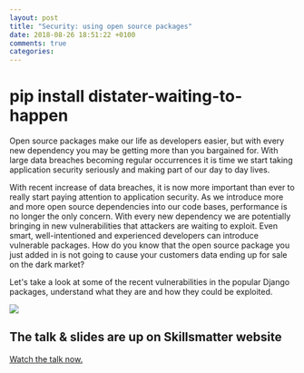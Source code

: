 ```yaml
---
layout: post
title: "Security: using open source packages"
date: 2018-08-26 18:51:22 +0100
comments: true
categories: 
---
```


# pip install distater-waiting-to-happen
Open source packages make our life as developers easier, but with every new dependency you may be getting more than you bargained for. With large data breaches becoming regular occurrences it is time we start taking application security seriously and making part of our day to day lives.


With recent increase of data breaches, it is now more important than ever to really start paying attention to application security. As we introduce more and more open source dependencies into our code bases, performance is no longer the only concern. With every new dependency we are potentially bringing in new vulnerabilities that attackers are waiting to exploit. Even smart, well-intentioned and experienced developers can introduce vulnerable packages. How do you know that the open source package you just added in is not going to cause your customers data ending up for sale on the dark market?


Let's take a look at some of the recent vulnerabilities in the popular Django packages, understand what they are and how they could be exploited.


<img src="https://pbs.twimg.com/media/DhbiI1NXUAA7MJM.jpg"></img>
## The talk & slides are up on Skillsmatter website
<a href="https://skillsmatter.com/skillscasts/12225-pip-install-disaster-waiting-to-happen">Watch the talk now.</a>
